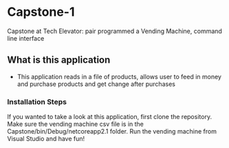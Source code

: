 # Capstone-1
Capstone at Tech Elevator: pair programmed a Vending Machine, command line interface


## What is this application
* This application reads in a file of products, allows user to feed in money and purchase products and get change after purchases


### Installation Steps
If you wanted to take a look at this application, first clone the repository.
Make sure the vending machine csv file is in the Capstone/bin/Debug/netcoreapp2.1 folder.
Run the vending machine from Visual Studio and have fun!
